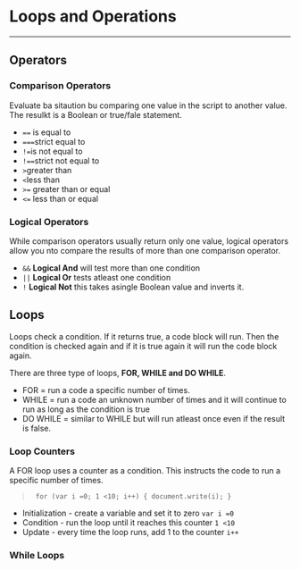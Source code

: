 # Loops and Operations

---

## Operators

### Comparison Operators

Evaluate ba sitaution bu comparing one value in the script to another value. The resulkt is a Boolean or true/fale statement.

- `==` is equal to
- `===`strict equal to
- `!=`is not equal to 
- `!==`strict not equal to
- `>`greater than
- `<`less than
- `>=` greater than or equal
- `<=` less than or equal

### Logical Operators

While comparison operators usually return only one value, logical operators allow you nto compare the results of more than one comparison operator.

- `&&` **Logical And** will test more than one condition
- `||` **Logical Or** tests atleast one condition
- `!` **Logical Not** this takes asingle Boolean value and inverts it.

## Loops

Loops check a condition. If it returns true, a code block will run. Then the condition is checked again and if it is true again it will run the code block again. 

There are three type of loops, **FOR, WHILE and DO WHILE**.

- FOR = run a code a specific number of times.
- WHILE = run a code an unknown number of times and it will continue to run as long as the condition is true
- DO WHILE = similar to WHILE but will run atleast once even if the result is false.

### Loop Counters

A FOR loop uses a counter as a condition. This instructs the code to run a specific number of times.
>` for (var i =0; 1 <10; i++) {
    document.write(i);
}`

- Initialization - create a variable and set it to zero `var i =0`
- Condition - run the loop until it reaches this counter `1 <10`
- Update - every time the loop runs, add 1 to the counter `i++`

### While Loops


